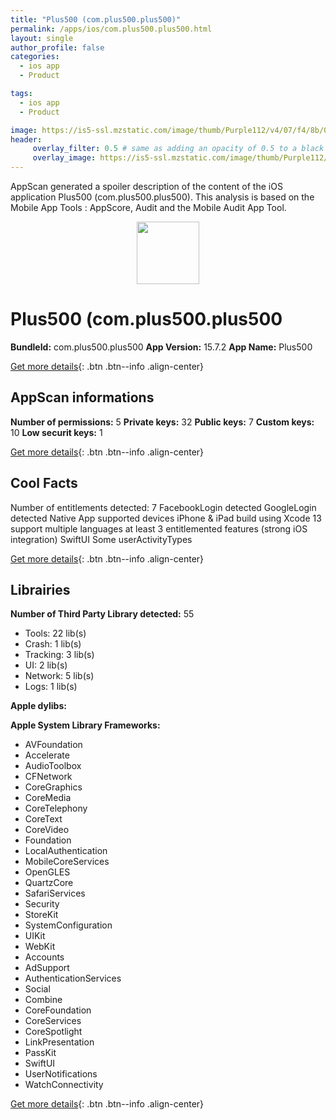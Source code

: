 ```yaml
---
title: "Plus500 (com.plus500.plus500)"
permalink: /apps/ios/com.plus500.plus500.html
layout: single
author_profile: false
categories: 
  - ios app 
  - Product 

tags: 
  - ios app 
  - Product 

image: https://is5-ssl.mzstatic.com/image/thumb/Purple112/v4/07/f4/8b/07f48b99-7e18-4b61-c602-1f84591866f1/AppIcon-0-0-1x_U007emarketing-0-0-0-9-0-0-0-85-220.png/512x512bb.jpg
header: 
     overlay_filter: 0.5 # same as adding an opacity of 0.5 to a black background
     overlay_image: https://is5-ssl.mzstatic.com/image/thumb/Purple112/v4/07/f4/8b/07f48b99-7e18-4b61-c602-1f84591866f1/AppIcon-0-0-1x_U007emarketing-0-0-0-9-0-0-0-85-220.png/512x512bb.jpg
---
```

AppScan generated a spoiler description of the content of the iOS application Plus500 (com.plus500.plus500). This analysis is based on the Mobile App Tools : AppScore, Audit and the Mobile Audit App Tool.

  
  
<div style="text-align: center;"><img src="https://is5-ssl.mzstatic.com/image/thumb/Purple112/v4/07/f4/8b/07f48b99-7e18-4b61-c602-1f84591866f1/AppIcon-0-0-1x_U007emarketing-0-0-0-9-0-0-0-85-220.png/512x512bb.jpg" width="100" height="100"></div>  
  
# Plus500 (com.plus500.plus500

**BundleId:** com.plus500.plus500
**App Version:** 15.7.2
**App Name:** Plus500


[Get more details](/pricing.html){: .btn .btn--info .align-center}  
  
## AppScan informations 

**Number of permissions:** 5
**Private keys:** 32
**Public keys:** 7
**Custom keys:** 10
**Low securit keys:** 1
  
[Get more details](/pricing.html){: .btn .btn--info .align-center}

## Cool Facts

Number of entitlements detected: 7
FacebookLogin detected
GoogleLogin detected
Native App
supported devices iPhone & iPad
build using Xcode 13
support multiple languages
at least 3 entitlemented features (strong iOS integration)
SwiftUI
Some userActivityTypes
  
[Get more details](/pricing.html){: .btn .btn--info .align-center}

## Librairies 
**Number of Third Party Library detected:** 55
- Tools: 22 lib(s)
- Crash: 1 lib(s)
- Tracking: 3 lib(s)
- UI: 2 lib(s)
- Network: 5 lib(s)
- Logs: 1 lib(s)

**Apple dylibs:**


**Apple System Library Frameworks:**
- AVFoundation
- Accelerate
- AudioToolbox
- CFNetwork
- CoreGraphics
- CoreMedia
- CoreTelephony
- CoreText
- CoreVideo
- Foundation
- LocalAuthentication
- MobileCoreServices
- OpenGLES
- QuartzCore
- SafariServices
- Security
- StoreKit
- SystemConfiguration
- UIKit
- WebKit
- Accounts
- AdSupport
- AuthenticationServices
- Social
- Combine
- CoreFoundation
- CoreServices
- CoreSpotlight
- LinkPresentation
- PassKit
- SwiftUI
- UserNotifications
- WatchConnectivity


  
[Get more details](/pricing.html){: .btn .btn--info .align-center}

